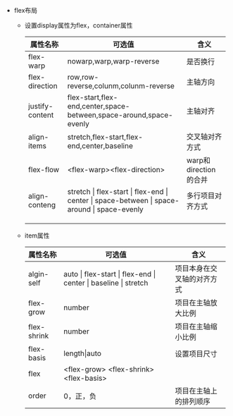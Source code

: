 * flex布局

  * 设置display属性为flex，container属性

    | 属性名称        | 可选值                                                       | 含义                  |
    | --------------- | ------------------------------------------------------------ | --------------------- |
    | flex-warp       | nowarp,warp,warp-reverse                                     | 是否换行              |
    | flex-direction  | row,row-reverse,colunm,colunm-reverse                        | 主轴方向              |
    | justify-content | flex-start,flex-end,center,space-between,space-around,space-evenly | 主轴对齐              |
    | align-items     | stretch,flex-start,flex-end,center,baseline                  | 交叉轴对齐方式        |
    | flex-flow       | \<flex-warp>\<flex-direction>                                | warp和direction的合并 |
    | align-conteng   | stretch \| flex-start \| flex-end \| center \| space-between \| space-around \| space-evenly | 多行项目对齐方式      |
    |                 |                                                              |                       |
    |                 |                                                              |                       |
    |                 |                                                              |                       |

    

  * item属性

    | 属性名称    | 可选值                                                       | 含义                       |
    | ----------- | ------------------------------------------------------------ | -------------------------- |
    | algin-self  | auto \| flex-start \| flex-end \| center \| baseline \| stretch | 项目本身在交叉轴的对齐方式 |
    | flex-grow   | number                                                       | 项目在主轴放大比例         |
    | flex-shrink | number                                                       | 项目在主轴缩小比例         |
    | flex-basis  | length\|auto                                                 | 设置项目尺寸               |
    | flex        | \<flex-grow> \<flex-shrink> \<flex-basis>                    |                            |
    | order       | 0，正，负                                                    | 项目在主轴上的排列顺序     |

    

    